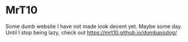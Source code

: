 # MrT10
Some dumb website I have not made look decent yet. Maybe some day. <br> Until I stop being lazy, check out https://mrt10.github.io/dumbassdog/
